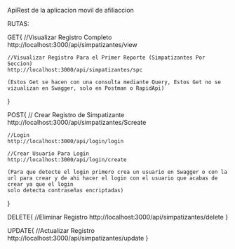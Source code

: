 ApiRest de la aplicacion movil de afiliaccion

RUTAS:

GET{
    //Visualizar Registro Completo
    http://localhost:3000/api/simpatizantes/view

    //Visualizar Registro Para el Primer Reporte (Simpatizantes Por Seccion)
    http://localhost:3000/api/simpatizantes/spc

    (Estos Get se hacen con una consulta mediante Query, Estos Get no se vizualizan en Swagger, solo en Postman o RapidApi)
}

POST{
    // Crear Registro de Simpatizante
    http://localhost:3000/api/simpatizantes/Screate

    //Login
    http://localhost:3000/api/login/login

    //Crear Usuario Para Login
    http://localhost:3000/api/login/create

    (Para que detecte el login primero crea un usuario en Swagger o con la url para crear y de ahi hacer el login con el usuario que acabas de crear ya que el login
    solo detecta contraseñas encriptadas)
}

DELETE{
    //Eliminar Registro
    http://localhost:3000/api/simpatizantes/delete
}

UPDATE{
    //Actualizar Registro
    http://localhost:3000/api/simpatizantes/update
}